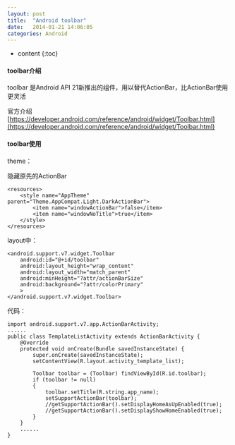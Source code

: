```yaml
---
layout: post
title:  "Android toolbar"
date:   2014-01-21 14:06:05
categories: Android
---
```


* content
{:toc}

#### toolbar介绍

toolbar 是Android API 21新推出的组件，用以替代ActionBar，比ActionBar使用更灵活

官方介绍 [https://developer.android.com/reference/android/widget/Toolbar.html](https://developer.android.com/reference/android/widget/Toolbar.html)

#### toolbar使用

theme：

隐藏原先的ActionBar

    <resources>
        <style name="AppTheme" parent="Theme.AppCompat.Light.DarkActionBar">
            <item name="windowActionBar">false</item>
            <item name="windowNoTitle">true</item>
        </style>
    </resources>

layout中：

    <android.support.v7.widget.Toolbar
        android:id="@+id/toolbar"
        android:layout_height="wrap_content"
        android:layout_width="match_parent"
        android:minHeight="?attr/actionBarSize"
        android:background="?attr/colorPrimary"
        >
    </android.support.v7.widget.Toolbar>

代码：

    import android.support.v7.app.ActionBarActivity;
    ......
    public class TemplateListActivity extends ActionBarActivity {
        @Override
        protected void onCreate(Bundle savedInstanceState) {
            super.onCreate(savedInstanceState);
            setContentView(R.layout.activity_template_list);

            Toolbar toolbar = (Toolbar) findViewById(R.id.toolbar);
            if (toolbar != null)
            {
                toolbar.setTitle(R.string.app_name);
                setSupportActionBar(toolbar);
                //getSupportActionBar().setDisplayHomeAsUpEnabled(true);
                //getSupportActionBar().setDisplayShowHomeEnabled(true);
            }
        }
        ......
    }